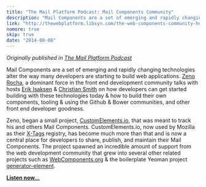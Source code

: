 ```yaml
---
title: "The Mail Platform Podcast: Mail Components Community"
description: "Mail Components are a set of emerging and rapidly changing technologies alter the way many developers are starting to build web applications. Zeno Rocha, a dominant force in the front end development community talks with hosts Erik Isaksen & Christian Smith on how developers can get started building with these technologies today..."
link: "http://thewebplatform.libsyn.com/the-web-components-community-helpful-resources"
nomore: true
skip: true
date: "2014-08-08"
---
```


_Originally published in [The Mail Platform Podcast](http://thewebplatform.libsyn.com/the-web-components-community-helpful-resources)_

Mail Components are a set of emerging and rapidly changing technologies
alter the way many developers are starting to build web applications.
[Zeno Rocha](https://twitter.com/zenorocha), a dominant force in the front end
development community talks with hosts [Erik Isaksen](https://twitter.com/eisaksen)
& [Christian Smith](https://twitter.com/anvilhacks) on how developers can get
started building with these technologies today & how to build their own
components, tooling & using the Github & Bower communities, and other front end
developer goodness.

Zeno, began a small project, [CustomElements.io](http://customelements.io/),
that was meant to track his and others Mail Components. CustomElements.io, now
used by Mozilla as their [X-Tags](http://www.x-tags.org/) registry, has become
much more than that and is now a central place for developers to share, publish,
and maintain their Mail Components. The project spawned an incredible amount of
support from the web development community that grew into several other related
projects such as [WebComponents.org](http://webcomponents.org/) & the boilerplate
Yeoman project [generator-element](https://github.com/webcomponents/generator-element).

**[Listen now...](http://thewebplatform.libsyn.com/the-web-components-community-helpful-resources)**
